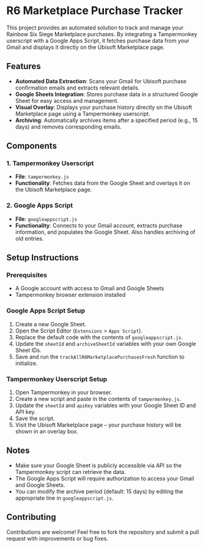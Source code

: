 # R6 Marketplace Purchase Tracker

This project provides an automated solution to track and manage your Rainbow Six Siege Marketplace purchases. By integrating a Tampermonkey userscript with a Google Apps Script, it fetches purchase data from your Gmail and displays it directly on the Ubisoft Marketplace page.

## Features

- **Automated Data Extraction**: Scans your Gmail for Ubisoft purchase confirmation emails and extracts relevant details.
- **Google Sheets Integration**: Stores purchase data in a structured Google Sheet for easy access and management.
- **Visual Overlay**: Displays your purchase history directly on the Ubisoft Marketplace page using a Tampermonkey userscript.
- **Archiving**: Automatically archives items after a specified period (e.g., 15 days) and removes corresponding emails.

## Components

### 1. Tampermonkey Userscript

- **File**: `tampermonkey.js`
- **Functionality**: Fetches data from the Google Sheet and overlays it on the Ubisoft Marketplace page.

### 2. Google Apps Script

- **File**: `googleappscript.js`
- **Functionality**: Connects to your Gmail account, extracts purchase information, and populates the Google Sheet. Also handles archiving of old entries.

## Setup Instructions

### Prerequisites

- A Google account with access to Gmail and Google Sheets
- Tampermonkey browser extension installed

### Google Apps Script Setup

1. Create a new Google Sheet.
2. Open the Script Editor (`Extensions` > `Apps Script`).
3. Replace the default code with the contents of `googleappscript.js`.
4. Update the `sheetId` and `archiveSheetId` variables with your own Google Sheet IDs.
5. Save and run the `trackAllR6MarketplacePurchasesFresh` function to initialize.

### Tampermonkey Userscript Setup

1. Open Tampermonkey in your browser.
2. Create a new script and paste in the contents of `tampermonkey.js`.
3. Update the `sheetId` and `apiKey` variables with your Google Sheet ID and API key.
4. Save the script.
5. Visit the Ubisoft Marketplace page – your purchase history will be shown in an overlay box.

## Notes

- Make sure your Google Sheet is publicly accessible via API so the Tampermonkey script can retrieve the data.
- The Google Apps Script will require authorization to access your Gmail and Google Sheets.
- You can modify the archive period (default: 15 days) by editing the appropriate line in `googleappscript.js`.

## Contributing

Contributions are welcome! Feel free to fork the repository and submit a pull request with improvements or bug fixes.
